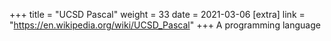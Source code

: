 +++
title = "UCSD Pascal"
weight = 33
date = 2021-03-06
[extra]
link = "https://en.wikipedia.org/wiki/UCSD_Pascal"
+++
A programming language

